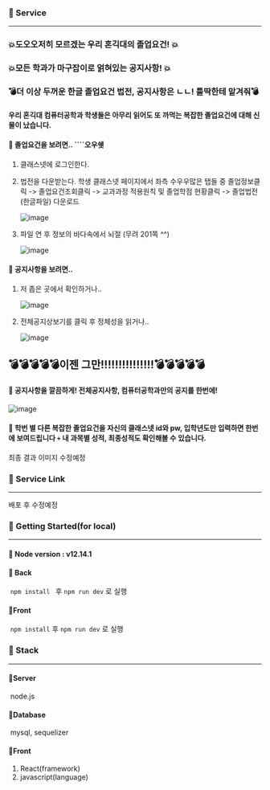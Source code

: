 ### :book: Service

------------

### :boom:도오오저히 모르겠는 우리 혼긱대의 졸업요건! :boom: 

### :boom:모든 학과가 마구잡이로 얽혀있는 공지사항! :boom: 

### :bomb:더 이상 두꺼운 한글 졸업요건 법전, 공지사항은 ㄴㄴ!  틀딱한테 맡겨줘:bomb:

####  우리 혼긱대 컴퓨터공학과 학생들은 아무리 읽어도 또 까먹는 복잡한 졸업요건에 대해 신물이 났습니다.  



####  :bug: 졸업요건을 보려면.. ````오우쉣

1. 클래스넷에 로그인한다.

2. 법전을 다운받는다. 학생 클래스넷 페이지에서 좌측 수우우많은 탭들 중 졸업정보클릭 -> 졸업요건조회클릭 -> 교과과정 적용원칙 및 졸업학점 현황클릭 -> 졸업법전(한글파일) 다운로드

   ![image](https://user-images.githubusercontent.com/22141521/91715429-9a200e00-ebc8-11ea-906f-9db5c586c885.png)

3. 파일 연 후 정보의 바다속에서 뇌절 (무려 201쪽 ^^)

   ![image](https://user-images.githubusercontent.com/22141521/91716735-2b907f80-ebcb-11ea-90b3-50d3e63cef19.png)

   

#### :bug: 공지사항을 보려면..

1. 저 좁은 곳에서 확인하거나..

   ![image](https://user-images.githubusercontent.com/22141521/91716543-d9e7f500-ebca-11ea-8798-dbd9b8550227.png)



2. 전체공지상보기를 클릭 후 정체성을 읽거나..

   ![image](https://user-images.githubusercontent.com/22141521/91716814-4c58d500-ebcb-11ea-8da2-d16c4d15922d.png)



## :bomb::bomb::bomb::bomb::bomb:이젠 그만!!!!!!!!!!!!!!!:bomb::bomb::bomb::bomb::bomb:



#### :bug: 공지사항을 깔끔하게! 전체공지사항, 컴퓨터공학과만의 공지를 한번에!

![image](https://user-images.githubusercontent.com/22141521/91717474-8ecee180-ebcc-11ea-9eff-c24c926b91cb.png)



#### :bug: ​학번 별 다른 복잡한 졸업요건을 자신의 클래스넷 id와 pw, 입학년도만 입력하면 한번에 보여드립니다 `+` 내 과목별 성적, 최종성적도 확인해볼 수 있습니다.

최종 결과 이미지 수정예정



### :book: ​Service Link

-----

배포 후 수정예정



### :book: Getting Started(for local)

--------------------

#### :bug: Node version : v12.14.1

#### :bug: Back 

​	`npm install ` 후 `npm run dev` 로 실행

#### :bug: ​Front 

​	`npm install` 후 `npm run dev` 로 실행



### :book: Stack

---------------

#### :bug: ​Server 

​	node.js

#### :bug:Database 

​	mysql, sequelizer

#### :bug: ​Front

1. React(framework)
2. javascript(language)